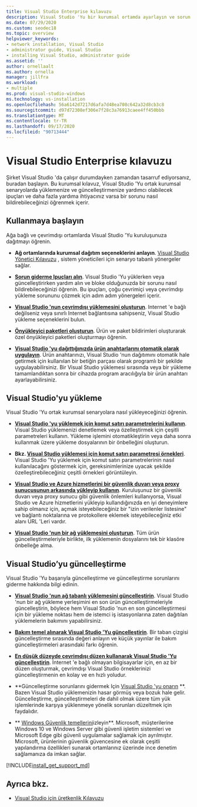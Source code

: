 ```yaml
---
title: Visual Studio Enterprise kılavuzu
description: Visual Studio 'Yu bir kurumsal ortamda ayarlayın ve sorun giderin.
ms.date: 07/29/2020
ms.custom: seodec18
ms.topic: overview
helpviewer_keywords:
- network installation, Visual Studio
- administrator guide, Visual Studio
- installing Visual Studio, administrator guide
ms.assetid: ''
author: ornellaalt
ms.author: ornella
manager: jillfra
ms.workload:
- multiple
ms.prod: visual-studio-windows
ms.technology: vs-installation
ms.openlocfilehash: 56a6142d7217d6afa7d48ea708c642a32d8cb3c8
ms.sourcegitcommit: d97d72308ef306e7f28c3a76913caee4ff450bbb
ms.translationtype: MT
ms.contentlocale: tr-TR
ms.lasthandoff: 09/17/2020
ms.locfileid: "90713444"
---
```

# <a name="visual-studio-enterprise-guide"></a>Visual Studio Enterprise kılavuzu
Şirket Visual Studio 'da çalışır durumdayken zamandan tasarruf ediyorsanız, buradan başlayın. Bu kurumsal kılavuz, Visual Studio 'Yu ortak kurumsal senaryolarda yüklemenize ve güncelleştirmenize yardımcı olabilecek ipuçları ve daha fazla yardıma ihtiyacınız varsa bir sorunu nasıl bildirebileceğinizi öğrenmek içerir. 

## <a name="get-started"></a>Kullanmaya başlayın 
Ağa bağlı ve çevrimdışı ortamlarda Visual Studio 'Yu kuruluşunuza dağıtmayı öğrenin. 

- **Ağ ortamlarında kurumsal dağıtım seçeneklerini anlayın**. [Visual Studio Yönetici Kılavuzu](visual-studio-administrator-guide.md) , sistem yöneticileri için senaryo tabanlı yönergeler sağlar. 

- **[Sorun giderme Ipuçları alın](troubleshooting-installation-issues.md)**. Visual Studio 'Yu yüklerken veya güncelleştirirken yardım alın ve bloke olduğunuzda bir sorunu nasıl bildirebileceğinizi öğrenin. Bu ipuçları, çoğu çevrimiçi veya çevrimdışı yükleme sorununu çözmek için adım adım yönergeleri içerir. 

- **[Visual Studio 'nun çevrimdışı yüklemesini oluşturun](create-an-offline-installation-of-visual-studio.md)**. Internet 'e bağlı değilseniz veya sınırlı Internet bağlantısına sahipseniz, Visual Studio yükleme seçeneklerini bulun. 

- **[Önyükleyici paketleri oluşturun](../deployment/creating-bootstrapper-packages.md)**. Ürün ve paket bildirimleri oluşturarak özel önyükleyici paketleri oluşturmayı öğrenin. 

- **[Visual Studio 'yu dağıttığınızda ürün anahtarlarını otomatik olarak uygulayın](automatically-apply-product-keys-when-deploying-visual-studio.md)**. Ürün anahtarınızı, Visual Studio 'nun dağıtımını otomatik hale getirmek için kullanılan bir betiğin parçası olarak programlı bir şekilde uygulayabilirsiniz. Bir Visual Studio yüklemesi sırasında veya bir yükleme tamamlandıktan sonra bir cihazda program aracılığıyla bir ürün anahtarı ayarlayabilirsiniz. 

## <a name="install-visual-studio"></a>Visual Studio'yu yükleme 

Visual Studio 'Yu ortak kurumsal senaryolara nasıl yükleyeceğinizi öğrenin. 

- **[Visual Studio 'yu yüklemek için komut satırı parametrelerini kullanın](use-command-line-parameters-to-install-visual-studio.md)**. Visual Studio yüklemenizi denetlemek veya özelleştirmek için çeşitli parametreleri kullanın. Yükleme işlemini otomatikleştirin veya daha sonra kullanmak üzere yükleme dosyalarının bir önbelleğini oluşturun. 

- **Bkz. [Visual Studio yüklemesi için komut satırı parametresi örnekleri](command-line-parameter-examples.md)**. Visual Studio 'Yu yüklemek için komut satırı parametrelerinin nasıl kullanılacağını göstermek için, gereksinimlerinize uyacak şekilde özelleştirebileceğiniz çeşitli örnekleri görüntüleyin. 

- **[Visual Studio ve Azure hizmetlerini bir güvenlik duvarı veya proxy sunucusunun arkasında yükleyip kullanın](install-and-use-visual-studio-behind-a-firewall-or-proxy-server.md)**. Kuruluşunuz bir güvenlik duvarı veya proxy sunucu gibi güvenlik önlemleri kullanıyorsa, Visual Studio ve Azure hizmetlerini yükleyip kullandığınızda en iyi deneyimlere sahip olmanız için, açmak isteyebileceğiniz bir "izin verilenler listesine" ve bağlantı noktalarına ve protokollere eklemek isteyebileceğiniz etki alanı URL 'Leri vardır. 

- **[Visual Studio 'nun bir ağ yüklemesini oluşturun](create-a-network-installation-of-visual-studio.md)**. Tüm ürün güncelleştirmeleriyle birlikte, ilk yüklemenin dosyalarını tek bir klasöre önbelleğe alma.  

## <a name="update-visual-studio"></a>Visual Studio’yu güncelleştirme 

Visual Studio 'Yu başarıyla güncelleştirme ve güncelleştirme sorunlarını giderme hakkında bilgi edinin. 

- **[Visual Studio 'nun ağ tabanlı yüklemesini güncelleştirin](update-a-network-installation-of-visual-studio.md)**. Visual Studio 'nun bir ağ yükleme yerleşimini en son ürün güncelleştirmeleriyle güncelleştirin, böylece hem Visual Studio 'nun en son güncelleştirmesi için bir yükleme noktası hem de istemci iş istasyonlarına zaten dağıtılan yüklemelerin bakımını yapabilirsiniz.

- **[Bakım temel alınarak Visual Studio 'Yu güncelleştirin](update-servicing-baseline.md)**. Bir taban çizgisi güncelleştirme sırasında değeri anlayın ve küçük yayınlar ile bakım güncelleştirmeleri arasındaki farkı öğrenin. 

- **[En düşük düzeyde çevrimdışı düzen kullanarak Visual Studio 'Yu güncelleştirin](update-minimal-layout.md)**. İnternet 'e bağlı olmayan bilgisayarlar için, en az bir düzen oluşturmak, çevrimdışı Visual Studio örneklerinizi güncelleştirmenin en kolay ve en hızlı yoludur.

- **Güncelleştirme sorunlarını gidermek Için [Visual Studio 'yu onarın](repair-visual-studio.md) **. Bazen Visual Studio yüklemenizin hasar görmüş veya bozuk hale gelir. Güncelleştirme, güncelleştirmeleri de dahil olmak üzere tüm yük işlemlerinde karşıya yüklenmeye yönelik sorunları düzeltmek için faydalıdır. 

- ** [Windows Güvenlik temellerini](/windows/security/threat-protection/windows-security-baselines)izleyin**. Microsoft, müşterilerine Windows 10 ve Windows Server gibi güvenli işletim sistemleri ve Microsoft Edge gibi güvenli uygulamalar sağlamak için ayrılmıştır. Microsoft, ürünlerinin güvenlik güvencesine ek olarak çeşitli yapılandırma özellikleri sunarak ortamlarınız üzerinde ince denetim sağlamanıza da imkan sağlar. 

[!INCLUDE[install_get_support_md](includes/install_get_support_md.md)]

## <a name="see-also"></a>Ayrıca bkz. 

- [Visual Studio için üretkenlik Kılavuzu](../ide/productivity-features.md)